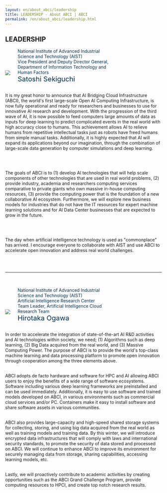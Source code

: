 ```yaml
---
layout: en/about_abci/leadership
title: LEADERSHIP - About ABCI | ABCI
permalink: /en/about_abci/leadership.html
---
```



<h2 class="h2">LEADERSHIP</h2>

<img src="../../img/about_abci/leadership/sekiguchi.jpg" style="margin-bottom:20px">
<span style="color:#00314F; margin-left:20px; display:inline-block; max-width:300px">
National Institute of Advanced Industrial Science and Technology (AIST)<br />
Vice President and Deputy Director General, Department of Information Technology and Human Factors<br />
<span style="font-size:22px">Satoshi Sekiguchi</span>
</span>
	<p><br  />
	It is my great honor to announce that AI Bridging Cloud Infrastructure (ABCI), the world's first large-scale Open AI Computing Infrastructure, is now fully operational and ready for researchers and businesses to use for innovative AI research and development. With the progression of the third wave of AI, it is now possible to feed computers large amounts of data as inputs for deep learning to predict complicated events in the real world with high accuracy close to humans. This achievement allows AI to relieve humans from repetitive intellectual tasks just as robots have freed humans from simple manual tasks. Additionally, it is highly expected that AI will expand its applications beyond our imagination, through the combination of large-scale data generation by computer simulations and deep learning.

<br  /><br  />

The goals of ABCI is to (1) develop AI technologies that will help scale components of other technologies that are used in real world problems, (2) provide industry, academia and researchers computing services comparative to private giants who own massive in-house computing resources, (3) provide the computing power that is the foundation of a new collaborative AI ecosystem. Furthermore, we will explore new business models for industries that do not have the IT resources for expert machine learning solutions and for AI Data Center businesses that are expected to grow in the future.

<br  /><br  />

The day when artificial intelligence technology is used as "commonplace" has arrived. I encourage everyone to collaborate with AIST and use ABCI to accelerate open innovation and address real world challenges. 
	</p>

<br /><br />
<hr>
<br /><br />

<img src="../../img/about_abci/leadership/ogawa.jpg" style="margin-bottom:20px">
<span style="color:#00314F; margin-left:20px; display:inline-block; max-width:300px">
National Institute of Advanced Industrial Science and Technology (AIST)<br />
Artificial Intelligence Research Center
<br />
Team Leader, Artificial Intelligence Cloud Research Team<br />
<span style="font-size:22px">Hirotaka Ogawa</span>
</span>

<p>
<br />
In order to accelerate the integration of state-of-the-art AI R&D activities and AI technologies within society, we need; (1) Algorithms such as deep learning, (2) Big Data acquired from the real world, and (3) Massive Computing Power. The purpose of ABCI is to provide the world's top-class machine learning and data processing platform to promote open innovation through cooperation among the three elements above.<br /><br />

ABCI adopts de facto hardware and software for HPC and AI allowing ABCI users to enjoy the benefits of a wide range of software ecosystems. Software including various deep learning frameworks are preinstalled and can be used immediately. Additionally, it is easy to use software and trained models developed on ABCI, in various environments such as commercial cloud services and/or PC. Containers make it easy to install software and share software assets in various communities.<br /><br />

ABCI also provides large-capacity and high-speed shared storage systems for collecting, storing, and using big data acquired from the real world as well as training models and training data. By this winter, we will introduce encrypted data infrastructures that will comply with laws and international security standards, to promote the security of data stored and processed on ABCI. We will continue to enhance ABCI to improve its environment for securely managing data from storage, sharing capabilities, accessing learning models, etc. <br /><br />

Lastly, we will proactively contribute to academic activities by creating opportunities such as the ABCI Grand Challenge Program, provide computing resources to HPCI, and create top notch research results.</p>

